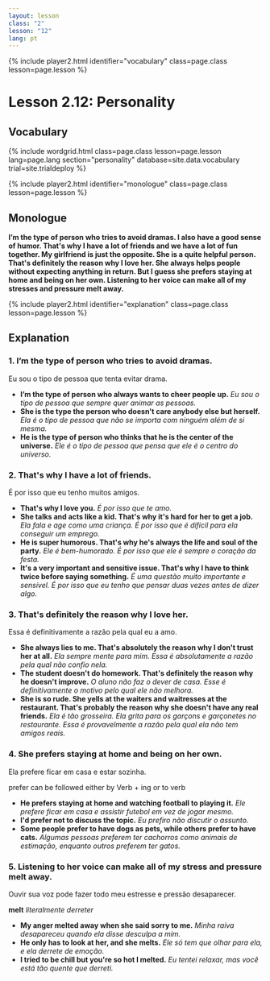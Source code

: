 ```yaml
---
layout: lesson
class: "2"
lesson: "12"	
lang: pt
---
```



{% include player2.html identifier="vocabulary" class=page.class lesson=page.lesson %}
# Lesson 2.12: Personality



## Vocabulary

{% include wordgrid.html 
    class=page.class 
    lesson=page.lesson 
	lang=page.lang
    section="personality"
    database=site.data.vocabulary 
    trial=site.trialdeploy %}



{% include player2.html identifier="monologue" class=page.class lesson=page.lesson %}
## Monologue

**I’m the type of person who tries to avoid dramas. I also have a good sense of humor. That's why I have a lot of friends and we have a lot of fun together. My girlfriend is just the opposite. She is a quite helpful person. That's definitely the reason why I love her. She always helps people without expecting anything in return. But I guess she prefers staying at home and being on her own. Listening to her voice can make all of my stresses and pressure melt away.** 
 
{% include player2.html identifier="explanation" class=page.class lesson=page.lesson %}
## Explanation


### 1. I’m the type of person who tries to avoid dramas. 

Eu sou o tipo de pessoa que tenta evitar drama.
- **I’m the type of person who always wants to cheer people up.** *Eu sou o tipo de pessoa que sempre quer animar as pessoas.*
- **She is the type the person who doesn't care anybody else but herself.** *Ela é o tipo de pessoa que não se importa com ninguém além de si mesma.*
- **He is the type of person who thinks that he is the center of the universe.** *Ele é o tipo de pessoa que pensa que ele é o centro do universo.* 


### 2. That's why I have a lot of friends.
É por isso que eu tenho muitos amigos.
- **That's why I love you.** *É por isso que te amo.*
- **She talks and acts like a kid. That's why it's hard for her to get a job.** *Ela fala e age como uma criança. É por isso que é difícil para ela conseguir um emprego.*
- **He is super humorous. That's why he's always the life and soul of the party.** *Ele é bem-humorado. É por isso que ele é sempre o coração da festa.*
- **It's a very important and sensitive issue. That's why I have to think twice before saying something.** *É uma questão muito importante e sensível. É por isso que eu tenho que pensar duas vezes antes de dizer algo.*


### 3. That's definitely the reason why I love her. 

Essa é definitivamente a razão pela qual eu a amo.

- **She always lies to me. That's absolutely the reason why I don't trust her at all.** *Ela sempre mente para mim. Essa é absolutamente a razão pela qual não confio nela.*
- **The student doesn't do homework. That's definitely the reason why he doesn't improve.** *O aluno não faz o dever de casa. Esse é definitivamente o motivo pelo qual ele não melhora.*
- **She is so rude. She yells at the waiters and waitresses at the restaurant. That's probably the reason why she doesn't have any real friends.** *Ela é tão grosseira. Ela grita para os garçons e garçonetes no restaurante. Essa é provavelmente a razão pela qual ela não tem amigos reais.*


### 4. She prefers staying at home and being on her own.

Ela prefere ficar em casa e estar sozinha.

prefer can be followed either by Verb + ing or to verb
- **He prefers staying at home and watching football to playing it.** *Ele prefere ficar em casa e assistir futebol em vez de jogar mesmo.*
- **I'd prefer not to discuss the topic.** *Eu prefiro não discutir o assunto.*
- **Some people prefer to have dogs as pets, while others prefer to have cats.** *Algumas pessoas preferem ter cachorros como animais de estimação, enquanto outros preferem ter gatos.* 


### 5. Listening to her voice can make all of my stress and pressure melt away. 

Ouvir sua voz pode fazer todo meu estresse e pressão desaparecer.

**melt** *literalmente derreter*
- **My anger melted away when she said sorry to me.** *Minha raiva desapareceu quando ela disse desculpa a mim.*
- **He only has to look at her, and she melts.** *Ele só tem que olhar para ela, e ela derrete de emoção.*
- **I tried to be chill but you're so hot I melted.** *Eu tentei relaxar, mas você está tão quente que derreti.* 




